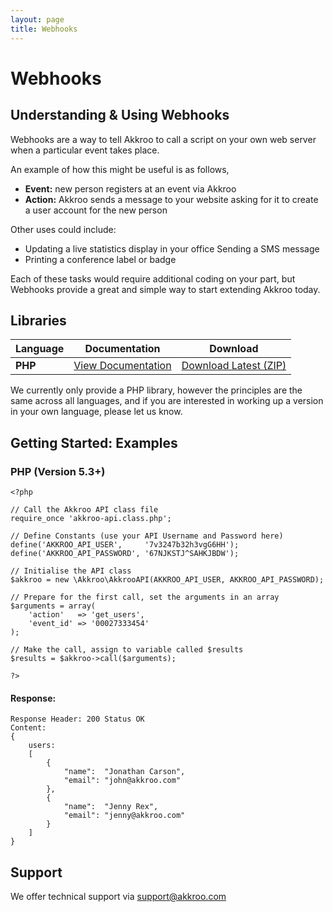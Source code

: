 ```yaml
---
layout: page
title: Webhooks
---
```


# Webhooks


## Understanding & Using Webhooks

Webhooks are a way to tell Akkroo to call a script on your own web server when a
particular event takes place.

An example of how this might be useful is as follows,

- **Event:** new person registers at an event via Akkroo
- **Action:** Akkroo sends a message to your website asking for it to create a
user account for the new person


Other uses could include:

- Updating a live statistics display in your office Sending a SMS message
- Printing a conference label or badge


Each of these tasks would require additional coding on your part, but Webhooks
provide a great and simple way to start extending Akkroo today.



## Libraries

<table>
    <thead>
        <tr>
            <th scope="col">Language</th>
            <th scope="col" class="width-25">Documentation</th>
            <th scope="col" class="width-25">Download</th>
        </tr>
    </thead>
    <tbody>
        <tr>
            <td><strong>PHP</strong></td>
            <td><a href="https://github.com/Akkroo/APIClient">View Documentation</a></td>
            <td class="width-25"><a href="https://github.com/Akkroo/APIClient/archive/master.zip">Download Latest (ZIP)</a></td>
        </tr>
    </tbody>
</table>

We currently only provide a PHP library, however the principles are the same
across all languages, and if you are interested in working up a version in your
own language, please let us know.



## Getting Started: Examples


### PHP (Version 5.3+)

    <?php

    // Call the Akkroo API class file
    require_once 'akkroo-api.class.php';

    // Define Constants (use your API Username and Password here)
    define('AKKROO_API_USER',     '7v3247b32h3vgG6HH');
    define('AKKROO_API_PASSWORD', '67NJKSTJ^SAHKJBDW');

    // Initialise the API class
    $akkroo = new \Akkroo\AkkrooAPI(AKKROO_API_USER, AKKROO_API_PASSWORD);

    // Prepare for the first call, set the arguments in an array
    $arguments = array(
        'action'   => 'get_users',
        'event_id' => '00027333454'
    );

    // Make the call, assign to variable called $results
    $results = $akkroo->call($arguments);

    ?>


#### Response:

    Response Header: 200 Status OK
    Content:
    {
        users:
        [
            {
                "name":  "Jonathan Carson",
                "email": "john@akkroo.com"
            },
            {
                "name":  "Jenny Rex",
                "email": "jenny@akkroo.com"
            }
        ]
    }



## Support

We offer technical support via [support@akkroo.com](mailto:support@akkroo.com)

